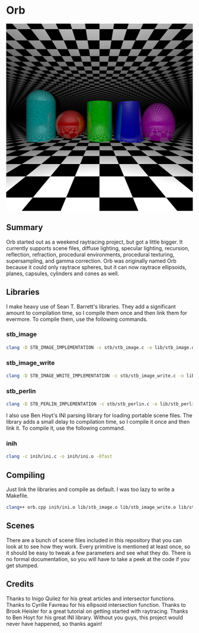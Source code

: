 # Orb

![Alt text](https://github.com/CobaltXII/orb/blob/master/img/orb_showcase.png?raw=true)

## Summary

Orb started out as a weekend raytracing project, but got a little bigger. It currently supports scene files, diffuse lighting, specular lighting, recursion, reflection, refraction, procedural environments, procedural texturing, supersampling, and gamma correction. Orb was originally named Orb because it could only raytrace spheres, but it can now raytrace ellipsoids, planes, capsules, cylinders and cones as well.

## Libraries

I make heavy use of Sean T. Barrett's libraries. They add a significant amount to compilation time, so I compile them once and then link them for evermore. To compile them, use the following commands.

### stb_image

```bash
clang -D STB_IMAGE_IMPLEMENTATION -c stb/stb_image.c -o lib/stb_image.o -Ofast
```

### stb_image_write

```bash
clang -D STB_IMAGE_WRITE_IMPLEMENTATION -c stb/stb_image_write.c -o lib/stb_image_write.o -Ofast
```

### stb_perlin

```bash
clang -D STB_PERLIN_IMPLEMENTATION -c stb/stb_perlin.c -o lib/stb_perlin.o -Ofast
```

I also use Ben Hoyt's INI parsing library for loading portable scene files. The library adds a small delay to compilation time, so I compile it once and then link it. To compile it, use the following command.

### inih

```bash
clang -c inih/ini.c -o inih/ini.o -Ofast
```

## Compiling

Just link the libraries and compile as default. I was too lazy to write a Makefile.

```bash
clang++ orb.cpp inih/ini.o lib/stb_image.o lib/stb_image_write.o lib/stb_perlin.o -o orb -std=c++11 -Ofast -march=native && ./orb ini/spheres.ini
```

## Scenes

There are a bunch of scene files included in this repository that you can look at to see how they work. Every primitive is mentioned at least once, so it should be easy to tweak a few parameters and see what they do. There is no formal documentation, so you will have to take a peek at the code if you get stumped.

## Credits

Thanks to Inigo Quilez for his great articles and intersector functions. Thanks to Cyrille Favreau for his ellipsoid intersection function. Thanks to Brook Heisler for a great tutorial on getting started with raytracing. Thanks to Ben Hoyt for his great INI library. Without you guys, this project would never have happened, so thanks again!